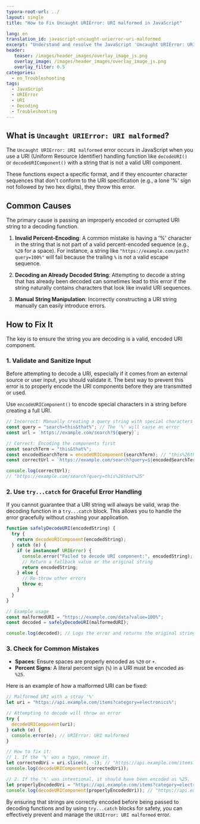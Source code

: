 ```yaml
---
typora-root-url: ../
layout: single
title: "How to Fix Uncaught URIError: URI malformed in JavaScript"

lang: en
translation_id: javascript-uncaught-urierror-uri-malformed
excerpt: "Understand and resolve the JavaScript 'Uncaught URIError: URI malformed' by ensuring strings are correctly formatted before using URI decoding functions."
header:
   teaser: /images/header_images/overlay_image_js.png
   overlay_image: /images/header_images/overlay_image_js.png
   overlay_filter: 0.5
categories:
  - en_Troubleshooting
tags:
  - JavaScript
  - URIError
  - URI
  - Decoding
  - Troubleshooting
---
```


## What is `Uncaught URIError: URI malformed`?

The `Uncaught URIError: URI malformed` error occurs in JavaScript when you use a URI (Uniform Resource Identifier) handling function like `decodeURI()` or `decodeURIComponent()` with a string that is not a valid URI component.

These functions expect a specific format, and if they encounter character sequences that don't conform to the URI specification (e.g., a lone '%' sign not followed by two hex digits), they throw this error.

## Common Causes

The primary cause is passing an improperly encoded or corrupted URI string to a decoding function.

1.  **Invalid Percent-Encoding**: A common mistake is having a '%' character in the string that is not part of a valid percent-encoded sequence (e.g., `%20` for a space). For instance, a string like `"https://example.com/path?query=100%"` will fail because the trailing `%` is not a valid escape sequence.

2.  **Decoding an Already Decoded String**: Attempting to decode a string that has already been decoded can sometimes lead to this error if the string naturally contains characters that look like invalid URI sequences.

3.  **Manual String Manipulation**: Incorrectly constructing a URI string manually can easily introduce errors.

## How to Fix It

The key is to ensure the string you are decoding is a valid, encoded URI component.

### 1. Validate and Sanitize Input

Before attempting to decode a URI, especially if it comes from an external source or user input, you should validate it. The best way to prevent this error is to properly encode the URI components before they are transmitted or used.

Use `encodeURIComponent()` to encode special characters in a string before creating a full URI.

```javascript
// Incorrect: Manually creating a query string with special characters
const query = "search=this&that%"; // The '%' will cause an error
const url = `https://example.com/search?${query}`;

// Correct: Encoding the components first
const searchTerm = "this&that%";
const encodedSearchTerm = encodeURIComponent(searchTerm); // "this%26that%25"
const correctUrl = `https://example.com/search?query=${encodedSearchTerm}`;

console.log(correctUrl);
// "https://example.com/search?query=this%26that%25"
```

### 2. Use `try...catch` for Graceful Error Handling

If you cannot guarantee that a URI string will always be valid, wrap the decoding function in a `try...catch` block. This allows you to handle the error gracefully without crashing your application.

```javascript
function safelyDecodeURI(encodedString) {
  try {
    return decodeURIComponent(encodedString);
  } catch (e) {
    if (e instanceof URIError) {
      console.error("Failed to decode URI component:", encodedString);
      // Return a fallback value or the original string
      return encodedString;
    } else {
      // Re-throw other errors
      throw e;
    }
  }
}

// Example usage
const malformedURI = "https://example.com/data?value=100%";
const decoded = safelyDecodeURI(malformedURI);

console.log(decoded); // Logs the error and returns the original string
```

### 3. Check for Common Mistakes

- **Spaces**: Ensure spaces are properly encoded as `%20` or `+`.
- **Percent Signs**: A literal percent sign (`%`) in a URI must be encoded as `%25`.

Here is an example of how a malformed URI can be fixed:

```javascript
// Malformed URI with a stray '%'
let uri = "https://api.example.com/items?category=electronics%";

// Attempting to decode will throw an error
try {
  decodeURIComponent(uri);
} catch (e) {
  console.error(e); // URIError: URI malformed
}

// How to fix it:
// 1. If the '%' was a typo, remove it.
let correctedUri = uri.slice(0, -1); // "https://api.example.com/items?category=electronics"
console.log(decodeURIComponent(correctedUri));

// 2. If the '%' was intentional, it should have been encoded as %25.
let properlyEncodedUri = "https://api.example.com/items?category=electronics%25";
console.log(decodeURIComponent(properlyEncodedUri)); // "https://api.example.com/items?category=electronics%"
```

By ensuring that strings are correctly encoded before being passed to decoding functions and by using `try...catch` blocks for safety, you can effectively prevent and manage the `URIError: URI malformed` error.
